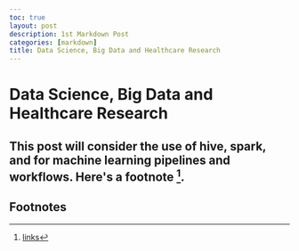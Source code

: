 ```yaml
---
toc: true
layout: post
description: 1st Markdown Post
categories: [markdown]
title: Data Science, Big Data and Healthcare Research
---
```

# Data Science, Big Data and Healthcare Research

## This post will consider the use of hive, spark, and for machine learning pipelines and workflows. Here's a footnote [^1].


## Footnotes

[^1]: [links](https://www.markdownguide.org/cheat-sheet/)
